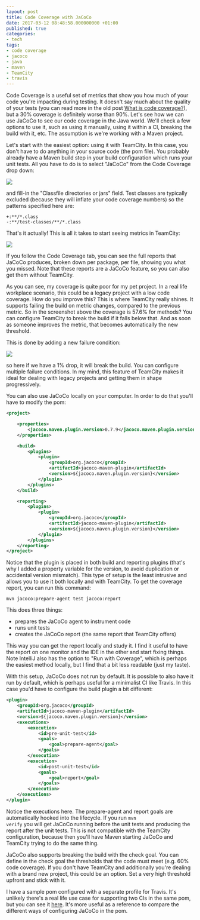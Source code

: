 ```yaml
---
layout: post
title: Code Coverage with JaCoCo
date: 2017-03-12 08:48:58.000000000 +01:00
published: true
categories:
- tech
tags:
- code coverage
- jacoco
- java
- maven
- TeamCity
- travis
---
```


Code Coverage is a useful set of metrics that show you how much of your code you're impacting during testing. It doesn't say much about the quality of your tests (you can read more in the old post <a href="{{ site.baseurl }}/2016/05/07/what-is-code-coverage.html">What is code coverage?</a>), but a 30% coverage is definitely worse than 90%. Let's see how we can use JaCoCo to see our code coverage in the Java world. We'll check a few options to use it, such as using it manually, using it within a CI, breaking the build with it, etc. The assumption is we're working with a Maven project.

<!--more-->

Let's start with the easiest option: using it with TeamCity. In this case, you don't have to do anything in your source code (the pom file). You probably already have a Maven build step in your build configuration which runs your unit tests. All you have to do is to select "JaCoCo" from the Code Coverage drop down:

<img src="{{ site.baseurl }}/assets/2017/teamcity-jacoco.png" />

and fill-in the "Classfile directories or jars" field. Test classes are typically excluded (because they will inflate your code coverage numbers) so the patterns specified here are:

```
+:**/*.class
-:**/test-classes/**/*.class
```

That's it actually! This is all it takes to start seeing metrics in TeamCity:

<img src="{{ site.baseurl }}/assets/2017/teamcity-coverage-metrics.png" />

If you follow the Code Coverage tab, you can see the full reports that JaCoCo produces, broken down per package, per file, showing you what you missed. Note that these reports are a JaCoCo feature, so you can also get them without TeamCity.

As you can see, my coverage is quite poor for my pet project. In a real life workplace scenario, this could be a legacy project with a low code coverage. How do you improve this? This is where TeamCity really shines. It supports failing the build on metric changes, compared to the previous metric. So in the screenshot above the coverage is 57.6% for methods? You can configure TeamCity to break the build if it falls below that. And as soon as someone improves the metric, that becomes automatically the new threshold.

This is done by adding a new failure condition:

<img src="{{ site.baseurl }}/assets/2017/teamcity-failure-coverage.png" />

so here if we have a 1% drop, it will break the build. You can configure multiple failure conditions. In my mind, this feature of TeamCity makes it ideal for dealing with legacy projects and getting them in shape progressively.

You can also use JaCoCo locally on your computer. In order to do that you'll have to modify the pom:

```xml
<project>

    <properties>
        <jacoco.maven.plugin.version>0.7.9</jacoco.maven.plugin.version>
    </properties>

    <build>
        <plugins>
            <plugin>
                <groupId>org.jacoco</groupId>
                <artifactId>jacoco-maven-plugin</artifactId>
                <version>${jacoco.maven.plugin.version}</version>
            </plugin>
        </plugins>
    </build>

    <reporting>
        <plugins>
            <plugin>
                <groupId>org.jacoco</groupId>
                <artifactId>jacoco-maven-plugin</artifactId>
                <version>${jacoco.maven.plugin.version}</version>
            </plugin>
        </plugins>
    </reporting>
</project>
```

Notice that the plugin is placed in both build and reporting plugins (that's why I added a property variable for the version, to avoid duplication or accidental version mismatch). This type of setup is the least intrusive and allows you to use it both locally and with TeamCity. To get the coverage report, you can run this command:

```
mvn jacoco:prepare-agent test jacoco:report
```

This does three things:
<ul>
<li>prepares the JaCoCo agent to instrument code</li>
<li>runs unit tests</li>
<li>creates the JaCoCo report (the same report that TeamCity offers)</li>
</ul>

This way you can get the report locally and study it. I find it useful to have the report on one monitor and the IDE in the other and start fixing things. Note IntelliJ also has the option to "Run with Coverage", which is perhaps the easiest method locally, but I find that a bit less readable (just my taste).

With this setup, JaCoCo does not run by default. It is possible to also have it run by default, which is perhaps useful for a minimalist CI like Travis. In this case you'd have to configure the build plugin a bit different:

```xml
<plugin>
    <groupId>org.jacoco</groupId>
    <artifactId>jacoco-maven-plugin</artifactId>
    <version>${jacoco.maven.plugin.version}</version>
    <executions>
        <execution>
            <id>pre-unit-test</id>
            <goals>
                <goal>prepare-agent</goal>
            </goals>
        </execution>
        <execution>
            <id>post-unit-test</id>
            <goals>
                <goal>report</goal>
            </goals>
        </execution>
    </executions>
</plugin>
```

Notice the executions here. The prepare-agent and report goals are automatically hooked into the lifecycle. If you run <code>mvn verify</code> you will get JaCoCo running before the unit tests and producing the report after the unit tests. This is not compatible with the TeamCity configuration, because then you'll have Maven starting JaCoCo and TeamCity trying to do the same thing.

JaCoCo also supports breaking the build with the check goal. You can define in the check goal the thresholds that the code must meet (e.g. 60% code coverage). If you don't have TeamCity and additionally you're dealing with a brand new project, this could be an option. Set a very high threshold upfront and stick with it.

I have a sample pom configured with a separate profile for Travis. It's unlikely there's a real life use case for supporting two CIs in the same pom, but you can see it <a href="https://github.com/ngeor/zfs-snapshot-trimmer/blob/master/pom.xml" target="_blank">here</a>. It's more useful as a reference to compare the different ways of configuring JaCoCo in the pom.
